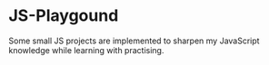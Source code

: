# JS-Playgound
Some small JS projects are implemented to sharpen my JavaScript knowledge while learning with practising.

